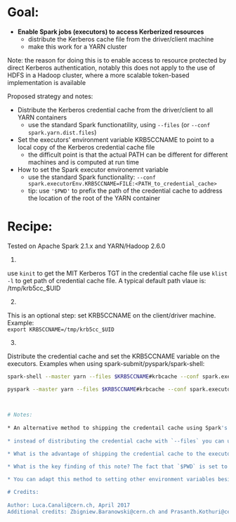 # Goal: 
* **Enable Spark jobs (executors) to access Kerberized resources**
  * distribute the Kerberos cache file from the driver/client machine
  * make this work for a YARN cluster 

Note: the reason for doing this is to enable access to resource protected by direct Kerberos authentication, notably this does not apply to the use of HDFS in a Hadoop cluster, where a more scalable token-based implementation is available

Proposed strategy and notes:

* Distribute the Kerberos credential cache from the driver/client to all YARN containers
   * use the standard Spark functionatility, using `--files` (or `--conf spark.yarn.dist.files`)
* Set the executors' environment variable KRB5CCNAME to point to a local copy of the Kerberos credential cache file
   * the difficult point is that the actual PATH can be different for different machines and is computed at run time
* How to set the Spark executor environemnt variable 
   * use the standard Spark functionality: `--conf spark.executorEnv.KRB5CCNAME=FILE:<PATH_to_credential_cache>`
   * tip: use `'$PWD'` to prefix the path of the credential cache to address the location of the root of the YARN container
    
   
   
# Recipe:
Tested on Apache Spark 2.1.x and YARN/Hadoop 2.6.0

1. 
use `kinit` to get the MIT Kerberos TGT in the credential cache file
use `klist -l` to get path of credential cache file. A typical default path vlaue is: /tmp/krb5cc_$UID

2. 
This is an optional step: set KRB5CCNAME on the client/driver machine. Example:  
`export KRB5CCNAME=/tmp/krb5cc_$UID`

3. 
Distribute the credential cache and set the KRB5CCNAME variable on the executors. Examples when using spark-submit/pyspark/spark-shell:  

```bash
spark-shell --master yarn --files $KRB5CCNAME#krbcache --conf spark.executorEnv.KRB5CCNAME='FILE:$PWD/krbcache'

pyspark --master yarn --files $KRB5CCNAME#krbcache --conf spark.executorEnv.KRB5CCNAME='FILE:$PWD/krbcache'```

   
   
# Notes: 
    
* An alternative method to shipping the credentail cache using Spark's --files is to copy the credential cache to all nodes of the cluster using a given value for the path (for example /tmp/krb5cc_$UID) and then set KRB5CCNAME to the path value.
    
* instead of distributing the credential cache with `--files` you can use `--conf spark.yarn.dist.files=<path>`

* What is the advantage of shipping the credential cache to the executors, compared to shipping the keytab? The cache can only be used/renewed for a limited amount of time, so it offers less risk if "captured" and provides a more suitable solution for short-running jobs in a shared enviroment for example, which is the case of many Spark jobs in a YARN environment.

* What is the key finding of this note? The fact that `$PWD` is set to the YARN container root, which is generated at runtime. Use $PWD inside single quotes if you need to set environment variables relative to the container root address.

* You can adapt this method to setting other environment variables besides KRB5CCNAME that depend of a relative path based on YARN root container path.
   
# Credits:
   
Author: Luca.Canali@cern.ch, April 2017  
Additional credits: Zbigniew.Baranowski@cern.ch and Prasanth.Kothuri@cern.ch


